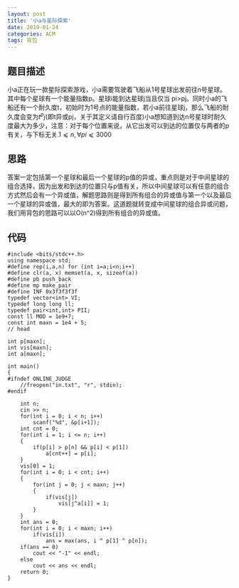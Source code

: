 ```yaml
---
layout: post
title: '小a与星际探索'
date: 2019-01-24
categories: ACM
tags: 背包
---
```

## 题目描述
小a正在玩一款星际探索游戏，小a需要驾驶着飞船从1号星球出发前往n号星球。其中每个星球有一个能量指数p。星球i能到达星球j当且仅当
pi>pj。同时小a的飞船还有一个耐久度t，初始时为1号点的能量指数，若小a前往星球j，那么飞船的耐久度会变为$t^pj$(即t异或pj，关于其定义请自行百度)小a想知道到达n号星球时耐久度最大为多少，注意：对于每个位置来说，从它出发可以到达的位置仅与两者的p有关，与下标无关.$1⩽n,∀pi⩽3000$
## 思路
答案一定包括第一个星球和最后一个星球的p值的异或，重点则是对于中间星球的组合选择，因为出发和到达的位置只与p值有关，所以中间星球可以有任意的组合方式然后会有一个异或值，解题思路则是得到所有组合的异或值与第一个以及最后一个星球的异或值，最大的即为答案。这道题就转变成中间星球的组合异或问题，我们用背包的思路可以以O(n^2)得到所有组合的异或值。
## 代码
```
#include <bits/stdc++.h>
using namespace std;
#define rep(i,a,n) for (int i=a;i<n;i++)
#define clr(a, x) memset(a, x, sizeof(a))
#define pb push_back
#define mp make_pair
#define INF 0x3f3f3f3f
typedef vector<int> VI;
typedef long long ll;
typedef pair<int,int> PII;
const ll MOD = 1e9+7;
const int maxn = 1e4 + 5;
// head

int p[maxn];
int vis[maxn];
int a[maxn];

int main() 
{
#ifndef ONLINE_JUDGE
    //freopen("in.txt", "r", stdin);
#endif

    int n;
    cin >> n;
    for(int i = 0; i < n; i++)
        scanf("%d", &p[i+1]);
    int cnt = 0;
    for(int i = 1; i <= n; i++)
    {
        if(p[i] > p[n] && p[i] < p[1])
            a[cnt++] = p[i];
    }
    vis[0] = 1;
    for(int i = 0; i < cnt; i++)
    {
        for(int j = 0; j < maxn; j++)
        {
            if(vis[j])
                vis[j^a[i]] = 1;
        }
    }
    int ans = 0;
    for(int i = 0; i < maxn; i++)
        if(vis[i])
            ans = max(ans, i ^ p[1] ^ p[n]);
    if(ans == 0)
        cout << "-1" << endl;
    else
        cout << ans << endl;
    return 0;
}
```
